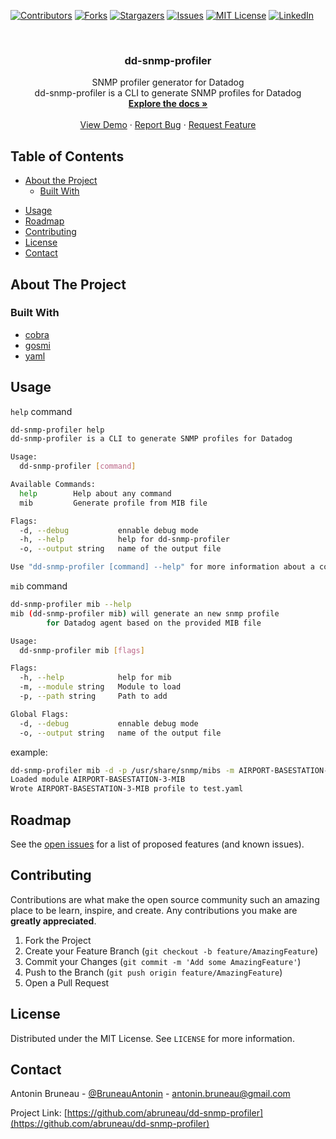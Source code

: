 [![Contributors][contributors-shield]][contributors-url]
[![Forks][forks-shield]][forks-url]
[![Stargazers][stars-shield]][stars-url]
[![Issues][issues-shield]][issues-url]
[![MIT License][license-shield]][license-url]
[![LinkedIn][linkedin-shield]][linkedin-url]



<!-- PROJECT LOGO -->
<br />
<p align="center">
  <!-- <a href="https://github.com/abruneau/dd-snmp-profiler">
    <img src="images/logo.png" alt="Logo" width="80" height="80">
  </a> -->

  <h3 align="center">dd-snmp-profiler</h3>

  <p align="center">
    SNMP profiler generator for Datadog
    <br />
    dd-snmp-profiler is a CLI to generate SNMP profiles for Datadog
    <br />
    <a href="https://github.com/abruneau/dd-snmp-profiler"><strong>Explore the docs »</strong></a>
    <br />
    <br />
    <a href="https://github.com/abruneau/dd-snmp-profiler">View Demo</a>
    ·
    <a href="https://github.com/abruneau/dd-snmp-profiler/issues">Report Bug</a>
    ·
    <a href="https://github.com/abruneau/dd-snmp-profiler/issues">Request Feature</a>
  </p>
</p>



<!-- TABLE OF CONTENTS -->
## Table of Contents

* [About the Project](#about-the-project)
  * [Built With](#built-with)
<!-- * [Getting Started](#getting-started)
  * [Prerequisites](#prerequisites)
  * [Installation](#installation) -->
* [Usage](#usage)
* [Roadmap](#roadmap)
* [Contributing](#contributing)
* [License](#license)
* [Contact](#contact)
<!-- * [Acknowledgements](#acknowledgements) -->



<!-- ABOUT THE PROJECT -->
## About The Project

<!-- [![Product Name Screen Shot][product-screenshot]](https://example.com) -->

<!-- Here's a blank template to get started:
**To avoid retyping too much info. Do a search and replace with your text editor for the following:**
`abruneau`, `dd-snmp-profiler`, `BruneauAntonin`, `antonin.bruneau@gmail.com` -->


### Built With

* [cobra](https://github.com/spf13/cobra)
* [gosmi](github.com/sleepinggenius2/gosmi)
* [yaml](https://github.com/go-yaml/yaml)



<!-- GETTING STARTED -->
<!-- ## Getting Started

To get a local copy up and running follow these simple steps.

### Prerequisites

This is an example of how to list things you need to use the software and how to install them.
* npm
```sh
npm install npm@latest -g
```

### Installation

1. Clone the repo
```sh
git clone https://github.com/abruneau/dd-snmp-profiler.git
```
2. Install NPM packages
```sh
npm install
```
 -->


<!-- USAGE EXAMPLES -->
## Usage

`help` command
```sh
dd-snmp-profiler help
dd-snmp-profiler is a CLI to generate SNMP profiles for Datadog

Usage:
  dd-snmp-profiler [command]

Available Commands:
  help        Help about any command
  mib         Generate profile from MIB file

Flags:
  -d, --debug           ennable debug mode
  -h, --help            help for dd-snmp-profiler
  -o, --output string   name of the output file

Use "dd-snmp-profiler [command] --help" for more information about a command.
```

`mib` command
```sh
dd-snmp-profiler mib --help
mib (dd-snmp-profiler mib) will generate an new snmp profile
        for Datadog agent based on the provided MIB file

Usage:
  dd-snmp-profiler mib [flags]

Flags:
  -h, --help            help for mib
  -m, --module string   Module to load
  -p, --path string     Path to add

Global Flags:
  -d, --debug           ennable debug mode
  -o, --output string   name of the output file
```

example:
```sh
dd-snmp-profiler mib -d -p /usr/share/snmp/mibs -m AIRPORT-BASESTATION-3-MIB -o test.yaml  
Loaded module AIRPORT-BASESTATION-3-MIB
Wrote AIRPORT-BASESTATION-3-MIB profile to test.yaml
```

<!-- ROADMAP -->
## Roadmap

See the [open issues](https://github.com/abruneau/dd-snmp-profiler/issues) for a list of proposed features (and known issues).



<!-- CONTRIBUTING -->
## Contributing

Contributions are what make the open source community such an amazing place to be learn, inspire, and create. Any contributions you make are **greatly appreciated**.

1. Fork the Project
2. Create your Feature Branch (`git checkout -b feature/AmazingFeature`)
3. Commit your Changes (`git commit -m 'Add some AmazingFeature'`)
4. Push to the Branch (`git push origin feature/AmazingFeature`)
5. Open a Pull Request



<!-- LICENSE -->
## License

Distributed under the MIT License. See `LICENSE` for more information.



<!-- CONTACT -->
## Contact

Antonin Bruneau - [@BruneauAntonin](https://twitter.com/BruneauAntonin) - antonin.bruneau@gmail.com

Project Link: [https://github.com/abruneau/dd-snmp-profiler](https://github.com/abruneau/dd-snmp-profiler)



<!-- ACKNOWLEDGEMENTS
## Acknowledgements

* []()
* []()
* []() -->





<!-- MARKDOWN LINKS & IMAGES -->
<!-- https://www.markdownguide.org/basic-syntax/#reference-style-links -->
[contributors-shield]: https://img.shields.io/github/contributors/abruneau/dd-snmp-profiler.svg?style=flat-square
[contributors-url]: https://github.com/abruneau/dd-snmp-profiler/graphs/contributors
[forks-shield]: https://img.shields.io/github/forks/abruneau/dd-snmp-profiler.svg?style=flat-square
[forks-url]: https://github.com/abruneau/dd-snmp-profiler/network/members
[stars-shield]: https://img.shields.io/github/stars/abruneau/dd-snmp-profiler.svg?style=flat-square
[stars-url]: https://github.com/abruneau/dd-snmp-profiler/stargazers
[issues-shield]: https://img.shields.io/github/issues/abruneau/dd-snmp-profiler.svg?style=flat-square
[issues-url]: https://github.com/abruneau/dd-snmp-profiler/issues
[license-shield]: https://img.shields.io/github/license/abruneau/dd-snmp-profiler.svg?style=flat-square
[license-url]: https://github.com/abruneau/dd-snmp-profiler/blob/main/LICENSE
[linkedin-shield]: https://img.shields.io/badge/-LinkedIn-black.svg?style=flat-square&logo=linkedin&colorB=555
[linkedin-url]: https://www.linkedin.com/in/antoninbruneau
[product-screenshot]: images/screenshot.png